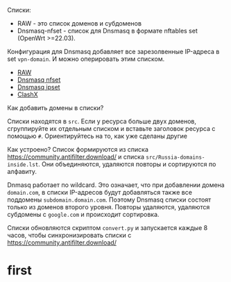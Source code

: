 Списки:
- RAW - это список доменов и субдоменов
- Dnsmasq-nfset - список для Dnsmasq в формате nftables set (OpenWrt >=22.03).

Конфигурация для Dnsmasq добавляет все зарезолвенные IP-адреса в set `vpn-domain`. И можно оперировать этим списком.

- [RAW](https://raw.githubusercontent.com/gitbatoff/first/main/Russia/inside-raw.lst)
- [Dnsmasq nfset](https://raw.githubusercontent.com/gitbatoff/first/main/Russia/inside-dnsmasq-nfset.lst)
- [Dnsmasq ipset](https://raw.githubusercontent.com/gitbatoff/first/main/Russia/inside-dnsmasq-ipset.lst)
- [ClashX](https://raw.githubusercontent.com/gitbatoff/first/main/Russia/inside-clashx.lst)

Как добавить домены в списки?

Списки находятся в `src`. Если у ресурса больше двух доменов, сгруппируйте их отдельным списком и вставьте заголовок ресурса с помощью `#`. Ориентируйтесь на то, как уже сделаны другие

Как устроено?
Список формируются из списка https://community.antifilter.download/ и списка `src/Russia-domains-inside.lst`. Они объединяются, удаляются повторы и сортируются по алфавиту. 

Dnmasq работает по wildcard. Это означает, что при добавлении домена `domain.com`, в списки IP-адресов будут добавляться также все поддомены `subdomain.domain.com`. Поэтому Dnsmasq списки состоят только из доменов второго уровня. Повторы удаляются, удаляются субдомены с `google.com` и происходит сортировка.

Списки обновляются скриптом `convert.py` и запускается каждые 8 часов, чтобы синхронизировать списки с https://community.antifilter.download/

# first

